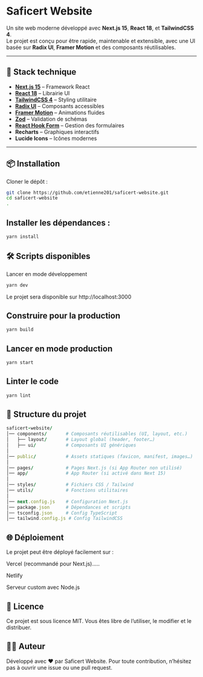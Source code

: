 # Saficert Website

Un site web moderne développé avec **Next.js 15**, **React 18**, et **TailwindCSS 4**.  
Le projet est conçu pour être rapide, maintenable et extensible, avec une UI basée sur **Radix UI**, **Framer Motion** et des composants réutilisables.

---

## 🚀 Stack technique

- **[Next.js 15](https://nextjs.org/)** – Framework React
- **[React 18](https://react.dev/)** – Librairie UI
- **[TailwindCSS 4](https://tailwindcss.com/)** – Styling utilitaire
- **[Radix UI](https://www.radix-ui.com/)** – Composants accessibles
- **[Framer Motion](https://www.framer.com/motion/)** – Animations fluides
- **[Zod](https://zod.dev/)** – Validation de schémas
- **[React Hook Form](https://react-hook-form.com/)** – Gestion des formulaires
- **Recharts** – Graphiques interactifs
- **Lucide Icons** – Icônes modernes

---

## 📦 Installation

Cloner le dépôt :

```bash
git clone https://github.com/etienne201/saficert-website.git
cd saficert-website
.
```
## Installer les dépendances :
```bash
yarn install
```
## 🛠️ Scripts disponibles
Lancer en mode développement

```bash
yarn dev
```
Le projet sera disponible sur http://localhost:3000
## Construire pour la production
```bash
yarn build
```
## Lancer en mode production
```bash
yarn start
```
## Linter le code
```bash
yarn lint
```
## 📂 Structure du projet

```ruby
saficert-website/
│── components/       # Composants réutilisables (UI, layout, etc.)
│   ├── layout/       # Layout global (header, footer…)
│   ├── ui/           # Composants UI génériques
│
│── public/           # Assets statiques (favicon, manifest, images…)
│
│── pages/            # Pages Next.js (si App Router non utilisé)
│── app/              # App Router (si activé dans Next 15)
│
│── styles/           # Fichiers CSS / Tailwind
│── utils/            # Fonctions utilitaires
│
│── next.config.js    # Configuration Next.js
│── package.json      # Dépendances et scripts
│── tsconfig.json     # Config TypeScript
│── tailwind.config.js # Config TailwindCSS
```
## 🌐 Déploiement

Le projet peut être déployé facilement sur :

Vercel
 (recommandé pour Next.js).....

Netlify

Serveur custom avec Node.js

## 📜 Licence

Ce projet est sous licence MIT.
Vous êtes libre de l’utiliser, le modifier et le distribuer.

## 👨‍💻 Auteur

Développé avec ❤️ par Saficert Website.
Pour toute contribution, n’hésitez pas à ouvrir une issue ou une pull request.